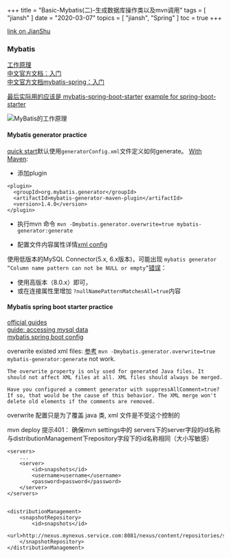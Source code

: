 +++
title = "Basic-Mybatis(二)-生成数据库操作类以及mvn调用"
tags = [
    "jiansh"
]
date = "2020-03-07"
topics = [
    "jiansh",
    "Spring"
]
toc = true
+++



[link on JianShu](https://www.jianshu.com/p/9bc58d486726)

### Mybatis 

[工作原理](http://www.mybatis.cn/archives/706.html)   
[中文官方文档：入门](https://mybatis.org/mybatis-3/zh/getting-started.html)  
[中文官方文档mybatis-spring：入门](http://mybatis.org/spring/zh/)

[最后实际用的应该是 mybatis-spring-boot-starter](http://mybatis.org/spring-boot-starter/mybatis-spring-boot-autoconfigure/)
[example for spring-boot-starter](https://github.com/mybatis/spring-boot-starter)

![MyBatis的工作原理](https://upload-images.jianshu.io/upload_images/3296949-1e957fc8d8970241.png)

#### Mybatis generator practice

[quick start](https://mybatis.org/generator/quickstart.html)默认使用`generatorConfig.xml`文件定义如何generate。 
[With Maven](https://mybatis.org/generator/running/runningWithMaven.html):  
- 添加plugin
```
<plugin>
  <groupId>org.mybatis.generator</groupId>
  <artifactId>mybatis-generator-maven-plugin</artifactId>
  <version>1.4.0</version>
</plugin>
```
- 执行mvn 命令 `mvn -Dmybatis.generator.overwrite=true mybatis-generator:generate`

- 配置文件内容属性详情[xml config](https://mybatis.org/generator/configreference/xmlconfig.html)

使用低版本的MySQL Connector(5.x, 6.x版本)，可能出现 `mybatis generator “Column name pattern can not be NULL or empty”`[错误](https://stackoverflow.com/a/39270234/1087122)：  
- 使用高版本（8.0.x）即可，
- 或在连接属性里增加 `?nullNamePatternMatchesAll=true`内容

#### Mybatis spring boot starter practice

[official guides](https://spring.io/guides)  
[guide: accessing mysql data](https://spring.io/guides/gs/accessing-data-mysql/)  
[mybatis spring boot config](http://mybatis.org/spring-boot-starter/mybatis-spring-boot-autoconfigure/)


overwrite existed xml files: [参考](https://segmentfault.com/a/1190000013038272)
`mvn -Dmybatis.generator.overwrite=true mybatis-generator:generate` not work.

```
The overwrite property is only used for generated Java files. It should not affect XML files at all. XML files should always be merged.

Have you configured a comment generator with suppressAllComment=true? If so, that would be the cause of this behavior. The XML merge won't delete old elements if the comments are removed.

```
overwrite 配置只是为了覆盖 java 类, xml 文件是不受这个控制的

mvn deploy 提示401： 
确保mvn settings中的 servers下的server字段的id名称与distributionManagement下repository字段下的id名称相同（大小写敏感）

```
<servers>
    ...
    <server>
        <id>snapshots</id>
        <username>username</username>
        <password>password</password>
    </server>
</servers>


<distributionManagement>
    <snapshotRepository>
        <id>snapshots</id>
        <url>http://nexus.mynexus.service.com:8081/nexus/content/repositories/snapshots/</url>
    </snapshotRepository>
</distributionManagement>

```

